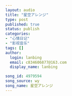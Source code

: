 ```yaml
---
layout: audio
title: "星空アレンジ"
type: post
published: true
status: publish
categories:
- "心情日记"
- "影视音乐"
tags: []
author:
  login: lanbing
  email: c834606877@163.com
  display_name: lanbing

song_id: 4979594
song_source: wy
song_name: 星空アレンジ
---
```




